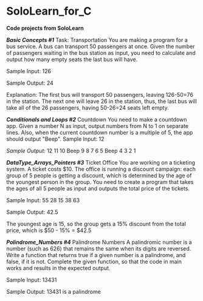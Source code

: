 # SoloLearn_for_C
**Code projects from SoloLearn**

_________Basic Concepts #1_________
Task: 
Transportation
You are making a program for a bus service.
A bus can transport 50 passengers at once.
Given the number of passengers waiting in the bus station as input, you need to calculate and output how many empty seats the last bus will have.

Sample Input:
126

Sample Output:
24

Explanation: The first bus will transport 50 passengers, leaving 126-50=76 in the station. 
The next one will leave 26 in the station, thus, the last bus will take all of the 26 passengers, having 50-26=24 seats left empty.


_________Conditionals and Loops #2_________
Countdown
You need to make a countdown app.
Given a number N as input, output numbers from N to 1 on separate lines.
Also, when the current countdown number is a multiple of 5, the app should output "Beep".
Sample Input:
12

*Sample Output:*
12
11
10
Beep
9
8
7
6
5
Beep
4
3
2
1

_________DataType_Arrays_Pointers #3_________
Ticket Office
You are working on a ticketing system. A ticket costs $10.
The office is running a discount campaign: each group of 5 people is getting a discount, which is determined by the age of the youngest person in the group.
You need to create a program that takes the ages of all 5 people as input and outputs the total price of the tickets.

Sample Input:
55
28
15
38
63

Sample Output:
42.5

The youngest age is 15, so the group gets a 15% discount from the total price, which is $50 - 15% = $42.5


_________Polindrome_Numbers #4_________
Palindrome Numbers
A palindromic number is a number (such as 626) that remains the same when its digits are reversed.
Write a function that returns true if a given number is a palindrome, and false, if it is not.
Complete the given function, so that the code in main works and results in the expected output.

Sample Input:
13431

Sample Output:
13431 is a palindrome
